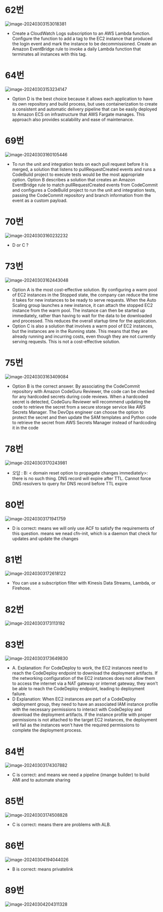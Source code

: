 # 62번

![image-20240303153018381](images/20240303_examtopics_dop_61-100/image-20240303153018381.png)

- Create a CloudWatch Logs subscription to an AWS Lambda function. Configure the function to add a tag to the EC2 instance that produced the login event and mark the instance to be decommissioned. Create an Amazon EventBridge rule to invoke a daily Lambda function that terminates all instances with this tag.

# 64번

![image-20240303153234147](images/20240303_examtopics_dop_61-100/image-20240303153234147.png)

- Option D is the best choice because it allows each application to have its own repository and build process, but uses containerization to create a consistent and automatic delivery pipeline that can be easily deployed to Amazon ECS on infrastructure that AWS Fargate manages. This approach also provides scalability and ease of maintenance.

# 69번

![image-20240303160105446](images/20240303_examtopics_dop_61-100/image-20240303160105446.png)

- To run the unit and integration tests on each pull request before it is merged, a solution that listens to pullRequestCreated events and runs a CodeBuild project to execute tests would be the most appropriate option. Option B describes a solution that creates an Amazon EventBridge rule to match pullRequestCreated events from CodeCommit and configures a CodeBuild project to run the unit and integration tests, passing the CodeCommit repository and branch information from the event as a custom payload.

# 70번

![image-20240303160232232](images/20240303_examtopics_dop_61-100/image-20240303160232232.png)

- D or C ?

# 73번

![image-20240303162443048](images/20240303_examtopics_dop_61-100/image-20240303162443048.png)

- Option A is the most cost-effective solution. By configuring a warm pool of EC2 instances in the Stopped state, the company can reduce the time it takes for new instances to be ready to serve requests. When the Auto Scaling group launches a new instance, it can attach the stopped EC2 instance from the warm pool. The instance can then be started up immediately, rather than having to wait for the data to be downloaded and processed. This reduces the overall startup time for the application. 
- Option C is also a solution that involves a warm pool of EC2 instances, but the instances are in the Running state. This means that they are already running and incurring costs, even though they are not currently serving requests. This is not a cost-effective solution.

# 75번

![image-20240303163409084](images/20240303_examtopics_dop_61-100/image-20240303163409084.png)

- Option B is the correct answer. By associating the CodeCommit repository with Amazon CodeGuru Reviewer, the code can be checked for any hardcoded secrets during code reviews. When a hardcoded secret is detected, CodeGuru Reviewer will recommend updating the code to retrieve the secret from a secure storage service like AWS Secrets Manager. The DevOps engineer can choose the option to protect the secret and then update the SAM templates and Python code to retrieve the secret from AWS Secrets Manager instead of hardcoding it in the code

# 78번

![image-20240303170243981](images/20240303_examtopics_dop_61-100/image-20240303170243981.png)

- 오답 : B: < domain reset option to propagate changes immediately>: there is no such thing. DNS record will expire after TTL. Cannot force DNS resolvers to query for DNS record before TTL expire

# 80번

![image-20240303171941759](images/20240303_examtopics_dop_61-100/image-20240303171941759.png)

- D is correct: <The instances are created and maintained with AWS CloudFormation> means we will only use ACF to satisfy the requirements of this question. <changes to the configuration file to be reflected on all the instances with a minimal delay when the CloudFormation template is updated> means we nead cfn-init, which is a daemon that check for updates and update the changes

# 81번

![image-20240303172618122](images/20240303_examtopics_dop_61-100/image-20240303172618122.png)

- You can use a subscription filter with Kinesis Data Streams, Lambda, or Firehose.

# 82번

![image-20240303173113192](images/20240303_examtopics_dop_61-100/image-20240303173113192.png)

# 83번

![image-20240303173649830](images/20240303_examtopics_dop_61-100/image-20240303173649830.png)

- A. Explanation: For CodeDeploy to work, the EC2 instances need to reach the CodeDeploy endpoint to download the deployment artifacts. If the networking configuration of the EC2 instances does not allow them to access the internet via a NAT gateway or internet gateway, they won't be able to reach the CodeDeploy endpoint, leading to deployment failure. 
- D Explanation: When EC2 instances are part of a CodeDeploy deployment group, they need to have an associated IAM instance profile with the necessary permissions to interact with CodeDeploy and download the deployment artifacts. If the instance profile with proper permissions is not attached to the target EC2 instances, the deployment will fail as the instances won't have the required permissions to complete the deployment process.

# 84번

![image-20240303174307882](images/20240303_examtopics_dop_61-100/image-20240303174307882.png)

- C is correct: <automate the process that the security team uses to provide the AMI IDs to the development teams> and <MOST scalable solution> means we need a pipeline (imange builder) to build AMI and to automate sharing

# 85번

![image-20240303174508828](images/20240303_examtopics_dop_61-100/image-20240303174508828.png)

- C is correct: <deployment fails during the AllowTraffic lifecycle event> means there are problems with ALB.

# 86번

![image-20240304194044026](images/20240303_examtopics_dop_61-100/image-20240304194044026.png)

- B is correct: <all communication between microservices must use HTTPS over private network connections and cannot traverse the public internet> means privatelink

# 89번

![image-20240304204311328](images/20240303_examtopics_dop_61-100/image-20240304204311328.png)

